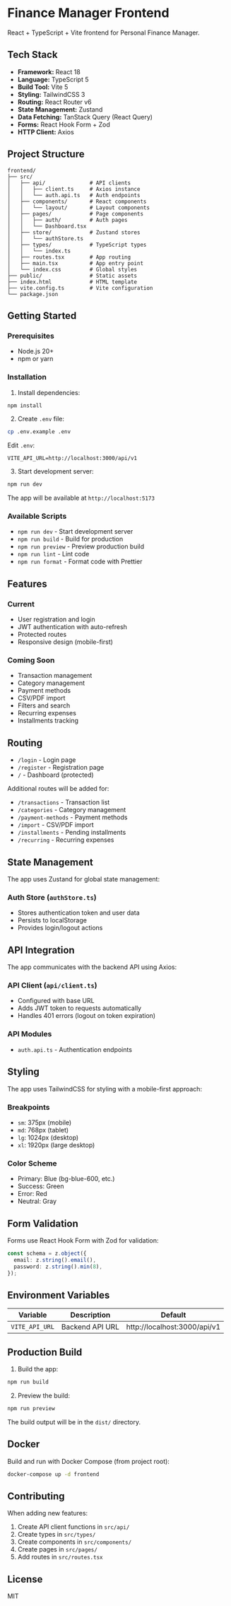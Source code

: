 # Finance Manager Frontend

React + TypeScript + Vite frontend for Personal Finance Manager.

## Tech Stack

- **Framework:** React 18
- **Language:** TypeScript 5
- **Build Tool:** Vite 5
- **Styling:** TailwindCSS 3
- **Routing:** React Router v6
- **State Management:** Zustand
- **Data Fetching:** TanStack Query (React Query)
- **Forms:** React Hook Form + Zod
- **HTTP Client:** Axios

## Project Structure

```
frontend/
├── src/
│   ├── api/              # API clients
│   │   ├── client.ts     # Axios instance
│   │   └── auth.api.ts   # Auth endpoints
│   ├── components/       # React components
│   │   └── layout/       # Layout components
│   ├── pages/            # Page components
│   │   ├── auth/         # Auth pages
│   │   └── Dashboard.tsx
│   ├── store/            # Zustand stores
│   │   └── authStore.ts
│   ├── types/            # TypeScript types
│   │   └── index.ts
│   ├── routes.tsx        # App routing
│   ├── main.tsx          # App entry point
│   └── index.css         # Global styles
├── public/               # Static assets
├── index.html            # HTML template
├── vite.config.ts        # Vite configuration
└── package.json
```

## Getting Started

### Prerequisites

- Node.js 20+
- npm or yarn

### Installation

1. Install dependencies:
```bash
npm install
```

2. Create `.env` file:
```bash
cp .env.example .env
```

Edit `.env`:
```env
VITE_API_URL=http://localhost:3000/api/v1
```

3. Start development server:
```bash
npm run dev
```

The app will be available at `http://localhost:5173`

### Available Scripts

- `npm run dev` - Start development server
- `npm run build` - Build for production
- `npm run preview` - Preview production build
- `npm run lint` - Lint code
- `npm run format` - Format code with Prettier

## Features

### Current
- User registration and login
- JWT authentication with auto-refresh
- Protected routes
- Responsive design (mobile-first)

### Coming Soon
- Transaction management
- Category management
- Payment methods
- CSV/PDF import
- Filters and search
- Recurring expenses
- Installments tracking

## Routing

- `/login` - Login page
- `/register` - Registration page
- `/` - Dashboard (protected)

Additional routes will be added for:
- `/transactions` - Transaction list
- `/categories` - Category management
- `/payment-methods` - Payment methods
- `/import` - CSV/PDF import
- `/installments` - Pending installments
- `/recurring` - Recurring expenses

## State Management

The app uses Zustand for global state management:

### Auth Store (`authStore.ts`)
- Stores authentication token and user data
- Persists to localStorage
- Provides login/logout actions

## API Integration

The app communicates with the backend API using Axios:

### API Client (`api/client.ts`)
- Configured with base URL
- Adds JWT token to requests automatically
- Handles 401 errors (logout on token expiration)

### API Modules
- `auth.api.ts` - Authentication endpoints

## Styling

The app uses TailwindCSS for styling with a mobile-first approach:

### Breakpoints
- `sm`: 375px (mobile)
- `md`: 768px (tablet)
- `lg`: 1024px (desktop)
- `xl`: 1920px (large desktop)

### Color Scheme
- Primary: Blue (bg-blue-600, etc.)
- Success: Green
- Error: Red
- Neutral: Gray

## Form Validation

Forms use React Hook Form with Zod for validation:

```typescript
const schema = z.object({
  email: z.string().email(),
  password: z.string().min(8),
});
```

## Environment Variables

| Variable | Description | Default |
|----------|-------------|---------|
| `VITE_API_URL` | Backend API URL | http://localhost:3000/api/v1 |

## Production Build

1. Build the app:
```bash
npm run build
```

2. Preview the build:
```bash
npm run preview
```

The build output will be in the `dist/` directory.

## Docker

Build and run with Docker Compose (from project root):
```bash
docker-compose up -d frontend
```

## Contributing

When adding new features:
1. Create API client functions in `src/api/`
2. Create types in `src/types/`
3. Create components in `src/components/`
4. Create pages in `src/pages/`
5. Add routes in `src/routes.tsx`

## License

MIT
